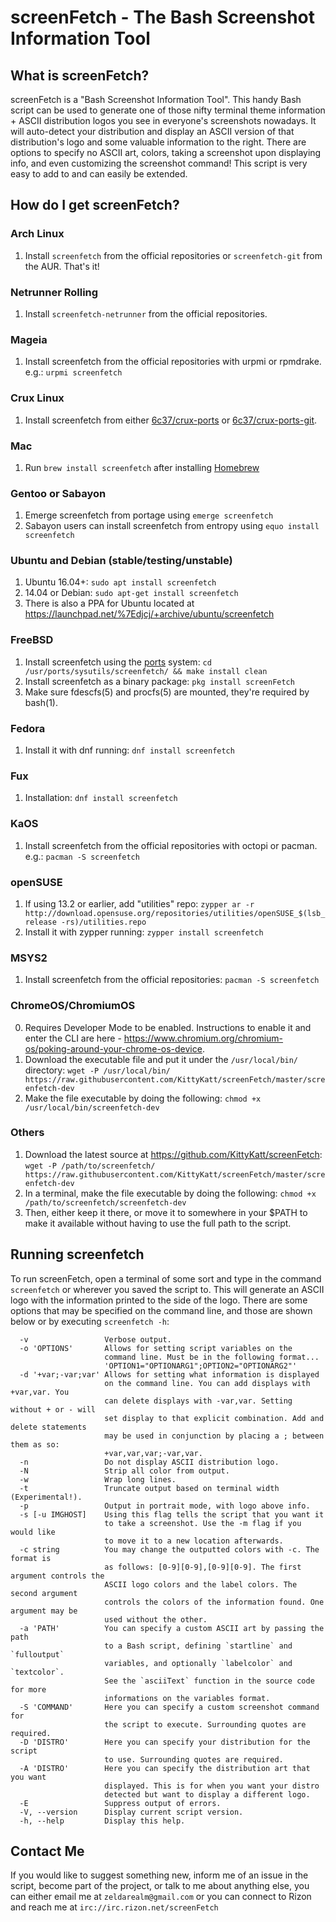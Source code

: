 
# screenFetch - The Bash Screenshot Information Tool

## What is screenFetch?

screenFetch is a "Bash Screenshot Information Tool". This handy Bash
script can be used to generate one of those nifty terminal theme
information + ASCII distribution logos you see in everyone's screenshots
nowadays. It will auto-detect your distribution and display an ASCII
version of that distribution's logo and some valuable information to the
right. There are options to specify no ASCII art, colors, taking a
screenshot upon displaying info, and even customizing the screenshot
command! This script is very easy to add to and can easily be extended.

## How do I get screenFetch?

### Arch Linux

1. Install `screenfetch` from the official repositories or `screenfetch-git` from the AUR. That's it!

### Netrunner Rolling

1. Install `screenfetch-netrunner` from the official repositories.

### Mageia

1. Install screenfetch from the official repositories with urpmi or rpmdrake.
   e.g.: `urpmi screenfetch`

### Crux Linux

1. Install screenfetch from either [6c37/crux-ports](https://github.com/6c37/crux-ports) or [6c37/crux-ports-git](https://github.com/6c37/crux-ports-git).

### Mac

1. Run `brew install screenfetch` after installing [Homebrew](http://brew.sh)

### Gentoo or Sabayon

1. Emerge screenfetch from portage using `emerge screenfetch`
2. Sabayon users can install screenfetch from entropy using `equo install screenfetch`

### Ubuntu and Debian (stable/testing/unstable)

1. Ubuntu 16.04+: `sudo apt install screenfetch`
2. 14.04 or Debian: `sudo apt-get install screenfetch`
3. There is also a PPA for Ubuntu located at https://launchpad.net/%7Edjcj/+archive/ubuntu/screenfetch

### FreeBSD

1. Install screenfetch using the [ports](https://freshports.org/sysutils/screenfetch/) system: `cd /usr/ports/sysutils/screenfetch/ && make install clean`
2. Install screenfetch as a binary package: `pkg install screenFetch`
3. Make sure fdescfs(5) and procfs(5) are mounted, they're required by bash(1).

### Fedora

1. Install it with dnf running: `dnf install screenfetch`

### Fux

1. Installation: `dnf install screenfetch`

### KaOS

1. Install screenfetch from the official repositories with octopi or pacman.
   e.g.: `pacman -S screenfetch`

### openSUSE

1. If using 13.2 or earlier, add "utilities" repo: `zypper ar -r http://download.opensuse.org/repositories/utilities/openSUSE_$(lsb_release -rs)/utilities.repo`
2. Install it with zypper running: `zypper install screenfetch`

### MSYS2

1. Install screenfetch from the official repositories: `pacman -S screenfetch`

### ChromeOS/ChromiumOS

0. Requires Developer Mode to be enabled. Instructions to enable it and enter the CLI are here - https://www.chromium.org/chromium-os/poking-around-your-chrome-os-device.
1. Download the executable file and put it under the `/usr/local/bin/` directory: `wget -P /usr/local/bin/ https://raw.githubusercontent.com/KittyKatt/screenFetch/master/screenfetch-dev`
2. Make the file executable by doing the following: `chmod +x /usr/local/bin/screenfetch-dev`

### Others

1. Download the latest source at https://github.com/KittyKatt/screenFetch: `wget -P /path/to/screenfetch/ https://raw.githubusercontent.com/KittyKatt/screenFetch/master/screenfetch-dev`
2. In a terminal, make the file executable by doing the following: `chmod +x /path/to/screenfetch/screenfetch-dev`
3. Then, either keep it there, or move it to somewhere in your $PATH to make it available without having to use the full path to the script.


## Running screenfetch

To run screenFetch, open a terminal of some sort and type in the command `screenfetch`
or wherever you saved the script to. This will generate an ASCII logo with the
information printed to the side of the logo. There are some options that may be
specified on the command line, and those are shown below or by executing `screenfetch -h`:

      -v                 Verbose output.
      -o 'OPTIONS'       Allows for setting script variables on the
                         command line. Must be in the following format...
                         'OPTION1="OPTIONARG1";OPTION2="OPTIONARG2"'
      -d '+var;-var;var' Allows for setting what information is displayed
                         on the command line. You can add displays with +var,var. You
                         can delete displays with -var,var. Setting without + or - will
                         set display to that explicit combination. Add and delete statements
                         may be used in conjunction by placing a ; between them as so:
                         +var,var,var;-var,var.
      -n                 Do not display ASCII distribution logo.
      -N                 Strip all color from output.
      -w                 Wrap long lines.
      -t                 Truncate output based on terminal width (Experimental!).
      -p                 Output in portrait mode, with logo above info.
      -s [-u IMGHOST]    Using this flag tells the script that you want it
                         to take a screenshot. Use the -m flag if you would like
                         to move it to a new location afterwards.
      -c string          You may change the outputted colors with -c. The format is
                         as follows: [0-9][0-9],[0-9][0-9]. The first argument controls the
                         ASCII logo colors and the label colors. The second argument
                         controls the colors of the information found. One argument may be
                         used without the other.
      -a 'PATH'          You can specify a custom ASCII art by passing the path
                         to a Bash script, defining `startline` and `fulloutput`
                         variables, and optionally `labelcolor` and `textcolor`.
                         See the `asciiText` function in the source code for more
                         informations on the variables format.
      -S 'COMMAND'       Here you can specify a custom screenshot command for
                         the script to execute. Surrounding quotes are required.
      -D 'DISTRO'        Here you can specify your distribution for the script
                         to use. Surrounding quotes are required.
      -A 'DISTRO'        Here you can specify the distribution art that you want
                         displayed. This is for when you want your distro
                         detected but want to display a different logo.
      -E                 Suppress output of errors.
      -V, --version      Display current script version.
      -h, --help         Display this help.

## Contact Me

If you would like to suggest something new, inform me of an issue in the
script, become part of the project, or talk to me about anything else,
you can either email me at `zeldarealm@gmail.com` or you can connect
to Rizon and reach me at `irc://irc.rizon.net/screenFetch`


